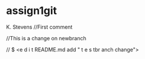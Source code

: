 # assign1git
K. Stevens
//First comment

//This is a change on newbranch

// $ <e d i t README.md add " t e s tbr anch change">

